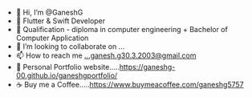 - 👋 Hi, I’m @GaneshG
- 👀 Flutter & Swift Developer
- 🌱 Qualification - diploma in computer engineering + Bachelor of Computer Application
- 💞️ I’m looking to collaborate on ...
- 📫 How to reach me ...ganesh.g30.3.2003@gmail.com
- 🔗 Personal Portfolio website.....https://ganeshg-00.github.io/ganeshgportfolio/
- ☕ Buy me a Coffee.....https://www.buymeacoffee.com/ganeshg5757
<!---
GaneshG-00/GaneshG-00 is a ✨ special ✨ repository because its `README.md` (this file) appears on your GitHub profile.
You can click the Preview link to take a look at your changes.
--->
